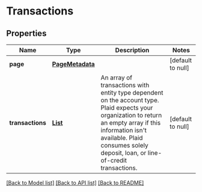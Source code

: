 # Transactions
## Properties

| Name | Type | Description | Notes |
|------------ | ------------- | ------------- | -------------|
| **page** | [**PageMetadata**](PageMetadata.md) |  | [default to null] |
| **transactions** | [**List**](oneOf&lt;object,object,object&gt;.md) | An array of transactions with entity type dependent on the account type.  Plaid expects your organization to return an empty array if this information isn&#39;t available.  Plaid consumes solely deposit, loan, or line-of-credit transactions. | [default to null] |

[[Back to Model list]](../README.md#documentation-for-models) [[Back to API list]](../README.md#documentation-for-api-endpoints) [[Back to README]](../README.md)

